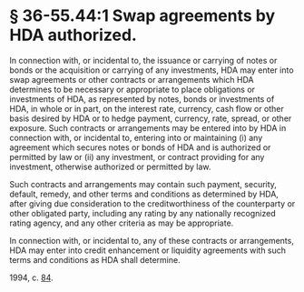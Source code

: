 # § 36-55.44:1 Swap agreements by HDA authorized.

<p>In connection with, or incidental to, the issuance or carrying of notes or bonds or the acquisition or carrying of any investments, HDA may enter into swap agreements or other contracts or arrangements which HDA determines to be necessary or appropriate to place obligations or investments of HDA, as represented by notes, bonds or investments of HDA, in whole or in part, on the interest rate, currency, cash flow or other basis desired by HDA or to hedge payment, currency, rate, spread, or other exposure. Such contracts or arrangements may be entered into by HDA in connection with, or incidental to, entering into or maintaining (i) any agreement which secures notes or bonds of HDA and is authorized or permitted by law or (ii) any investment, or contract providing for any investment, otherwise authorized or permitted by law.</p><p>Such contracts and arrangements may contain such payment, security, default, remedy, and other terms and conditions as determined by HDA, after giving due consideration to the creditworthiness of the counterparty or other obligated party, including any rating by any nationally recognized rating agency, and any other criteria as may be appropriate.</p><p>In connection with, or incidental to, any of these contracts or arrangements, HDA may enter into credit enhancement or liquidity agreements with such terms and conditions as HDA shall determine.</p><p>1994, c. <a href='http://lis.virginia.gov/cgi-bin/legp604.exe?941+ful+CHAP0084'>84</a>.</p>